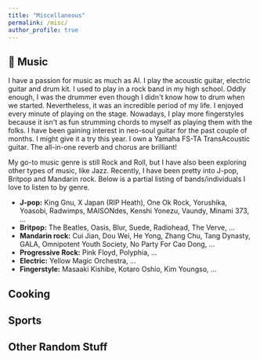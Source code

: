 ```yaml
---
title: "Miscellaneous"
permalink: /misc/
author_profile: true
---
```


## 🎼 Music ##
I have a passion for music as much as AI. I play the acoustic guitar, electric guitar and drum kit. I used to play in a rock band in my high school. Oddly enough, I was the drummer even though I didn't know how to drum when we started. Nevertheless, it was an incredible period of my life. I enjoyed every minute of playing on the stage. Nowadays, I play more fingerstyles because it isn't as fun strumming chords to myself as playing them with the folks. I have been gaining interest in neo-soul guitar for the past couple of months. I might give it a try this year. I own a Yamaha FS-TA TransAcoustic guitar. The all-in-one reverb and chorus are brilliant!

My go-to music genre is still Rock and Roll, but I have also been exploring other types of music, like Jazz. Recently, I have been pretty into J-pop, Britpop and Mandarin rock. Below is a partial listing of bands/individuals I love to listen to by genre.

- **J-pop:** King Gnu, X Japan (RIP Heath), One Ok Rock, Yorushika, Yoasobi, Radwimps, MAISONdes, Kenshi Yonezu, Vaundy, Minami 373, ...
- **Britpop:** The Beatles, Oasis, Blur, Suede, Radiohead, The Verve, ...
- **Mandarin rock:** Cui Jian, Dou Wei, He Yong, Zhang Chu, Tang Dynasty, GALA, Omnipotent Youth Society, No Party For Cao Dong, ...
- **Progressive Rock:** Pink Floyd, Polyphia, ...
- **Electric:** Yellow Magic Orchestra, ...
- **Fingerstyle:** Masaaki Kishibe, Kotaro Oshio, Kim Youngso, ...
## Cooking ##

## Sports ##

## Other Random Stuff ##